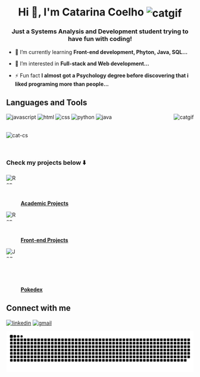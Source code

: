 <h1 align="center">Hi 👋, I'm Catarina Coelho <img alt="catgif" height="80px" width="80px" align="center" src="https://media.tenor.com/ipuTozw3PXsAAAAi/pixel-cat.gif"></img></h1>
<h3 align="center">Just a Systems Analysis and Development student trying to have fun with coding!</h3>

- 🌱 I’m currently learning **Front-end development, Phyton, Java, SQL...**

- 👀 I’m interested in **Full-stack and Web development...**

- ⚡ Fun fact **I almost got a Psychology degree before discovering that i liked programing more than people...**

<div>
<h2 align="left">Languages and Tools</h2>
<img alt="catgif" align="right" height="450px" src="https://media1.tenor.com/m/Ax7JUhhhMt4AAAAC/angry-typing-kitty.gif"></img>
<img alt="javascript"  height="60px" width="60px" src="https://img.icons8.com/?size=100&id=V6HShIzw21x7&format=png&color=000000"></img>
<img alt="html" height="60px" width="60px" src="https://img.icons8.com/?size=100&id=CMVEhOBzk3Zp&format=png&color=000000"></img>
<img alt="css" height="60px" width="60px" src="https://img.icons8.com/?size=100&id=5cVdiiKKi0vX&format=png&color=000000"></img>
<img alt="python" height="60px" width="60px" src="https://img.icons8.com/?size=100&id=uLDrtp8o8zTG&format=png&color=000000"></img>
<img alt="java" height="60px" width="60px" src="https://img.icons8.com/?size=100&id=FRRACRKRsw2s&format=png&color=000000"></img>
</div>

<br>
<p><img align="center" src="https://github-readme-stats.vercel.app/api/top-langs?username=cat-cs&show_icons=true&theme=synthwave&title_color=c822ff&text_color=1a6dff&locale=en&layout=compact" alt="cat-cs" /></p>

<br>
<div>
<h3 align="left" >Check my projects below ⬇️ </h3>
<p><img height="25px" width="25px" src="https://img.icons8.com/?size=100&id=52539&format=png&color=000000" alt="Repositório 1" style="display:inline-block; margin-right: 10px;" />
<a href="https://github.com/cat-cs/projetos-academicos-PUCGO" target="_blank">
<strong>Academic Projects</strong></a>
</p>
<p><img  height="25px" width="25px" src="https://img.icons8.com/?size=100&id=52539&format=png&color=000000" alt="Repositório 2" style="display:inline-block; margin-right: 10px;" />
<a href="https://github.com/cat-cs/projetos-frontend" target="_blank" >
<strong>Front-end Projects</strong> </a>
</p>
<p><img  height="25px" width="25px" src="https://img.icons8.com/?size=100&id=52539&format=png&color=000000" alt="Jogo Detona Ralph" style="display:inline-block; margin-right: 10px;" />
<a href="https://github.com/cat-cs/pokedex-js" target="_blank" >
<strong>Pokedex</strong> </a>
</p>  
</div>

<div align="left">
<h2 >Connect with me</h2>
<p>
<a href="https://linkedin.com/in/catarinacoelhodasilva" target="blank"><img align="center" src="https://img.icons8.com/?size=100&id=44019&format=png&color=000000" alt="linkedin" /></a>
<a href="mailto:k.tarina56@gmail.com" target="blank"><img align="center" src="https://img.icons8.com/?size=100&id=l8GURTKU12XE&format=png&color=000000" alt="gmail" /></a>
</p>
</div>

<img src="https://github.com/DHANOLA/DHANOLA/raw/output/github-contribution-grid-snake.svg" alt="snake"></center>
</p>

